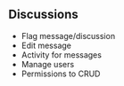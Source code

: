 ## Discussions

* Flag message/discussion
* Edit message
* Activity for messages
* Manage users
* Permissions to CRUD
